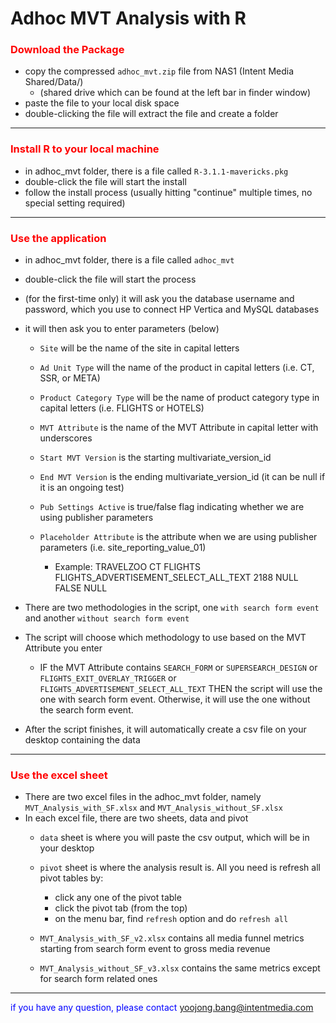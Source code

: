 # Adhoc MVT Analysis with R

### <span style="color:red">Download the Package</span>
  * copy the compressed ```adhoc_mvt.zip``` file from NAS1 (Intent Media Shared/Data/)
    * (shared drive which can be found at the left bar in finder window)
  * paste the file to your local disk space
  * double-clicking the file will extract the file and create a folder

---

### <span style="color:red">Install R to your local machine</span>
  * in adhoc_mvt folder, there is a file called ```R-3.1.1-mavericks.pkg```
  * double-click the file will start the install
  * follow the install process (usually hitting "continue" multiple times, no special setting required)

---

### <span style="color:red">Use the application</span>
  * in adhoc_mvt folder, there is a file called ```adhoc_mvt```
  * double-click the file will start the process
  * (for the first-time only) it will ask you the database username and password, which you use to connect HP Vertica and MySQL databases

  * it will then ask you to enter parameters (below)
    * ```Site``` will be the name of the site in capital letters
    * ```Ad Unit Type``` will the name of the product in capital letters (i.e. CT, SSR, or META)
    * ```Product Category Type``` will be the name of product category type in capital letters (i.e. FLIGHTS or HOTELS)
    * ```MVT Attribute``` is the name of the MVT Attribute in capital letter with underscores
    * ```Start MVT Version``` is the starting multivariate_version_id
    * ```End MVT Version``` is the ending multivariate_version_id (it can be null if it is an ongoing test)
    * ```Pub Settings Active``` is true/false flag indicating whether we are using publisher parameters
    * ```Placeholder Attribute``` is the attribute when we are using publisher parameters (i.e. site_reporting_value_01)
    
      * Example: TRAVELZOO CT FLIGHTS FLIGHTS_ADVERTISEMENT_SELECT_ALL_TEXT 2188 NULL FALSE NULL
    
  * There are two methodologies in the script, one ```with search form event``` and another ```without search form event```

  * The script will choose which methodology to use based on the MVT Attribute you enter
  
    * IF the MVT Attribute contains ```SEARCH_FORM``` or ```SUPERSEARCH_DESIGN``` or ```FLIGHTS_EXIT_OVERLAY_TRIGGER``` or ```FLIGHTS_ADVERTISEMENT_SELECT_ALL_TEXT```
      THEN the script will use the one with search form event. Otherwise, it will use the one without the search form event.

  * After the script finishes, it will automatically create a csv file on your desktop containing the data

---

### <span style="color:red">Use the excel sheet</span>
  * There are two excel files in the adhoc_mvt folder, namely ```MVT_Analysis_with_SF.xlsx``` and ```MVT_Analysis_without_SF.xlsx```
  * In each excel file, there are two sheets, data and pivot
    * ```data``` sheet is where you will paste the csv output, which will be in your desktop
    * ```pivot``` sheet is where the analysis result is. All you need is refresh all pivot tables by:
      * click any one of the pivot table
      * click the pivot tab (from the top)
      * on the menu bar, find ```refresh``` option and do ```refresh all```
      
    * ```MVT_Analysis_with_SF_v2.xlsx``` contains all media funnel metrics starting from search form event to gross media revenue
    * ```MVT_Analysis_without_SF_v3.xlsx``` contains the same metrics except for search form related ones

---

<span style="color:blue">if you have any question, please contact yoojong.bang@intentmedia.com</span>